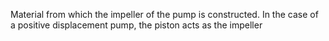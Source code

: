 ﻿Material from which the impeller of the pump is constructed. In the case of a positive displacement pump, the piston acts as the impeller